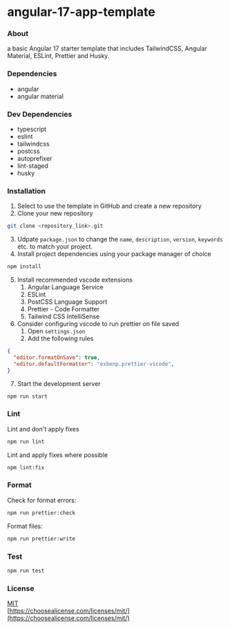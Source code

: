 # angular-17-app-template

### About
a basic Angular 17 starter template that includes TailwindCSS, Angular Material, ESLint, Prettier and Husky.

### Dependencies
- angular
- angular material

### Dev Dependencies
- typescript
- eslint
- tailwindcss
- postcss
- autoprefixer
- lint-staged
- husky

### Installation
1. Select to use the template in GitHub and create a new repository
2. Clone your new repository
```bash
git clone <repository_link>.git
```
3. Udpate `package.json` to change the `name`, `description`, `version`, `keywords` etc. to match your project.
4. Install project dependencies using your package manager of choice
```bash
npm install
```
5. Install recommended vscode extensions
    1. Angular Language Service
    2. ESLint
    3. PostCSS Language Support
    4. Prettier - Code Formatter
    5. Tailwind CSS IntelliSense
6. Consider configuring vscode to run prettier on file saved
    1. Open `settings.json`
    2. Add the following rules
```json
{
  "editor.formatOnSave": true,
  "editor.defaultFormatter": "esbenp.prettier-vscode",
}
```
7. Start the development server
```bash
npm run start
```

### Lint
Lint and don't apply fixes
```bash
npm run lint
```

Lint and apply fixes where possible
```bash
npm lint:fix
```

### Format
Check for format errors:
```bash
npm run prettier:check
```

Format files:
```bash
npm run prettier:write
```

### Test
```bash
npm run test
```

### License
[MIT](https://github.com/JakeBisson8/angular-17-app-template/blob/main/LICENSE)  
[https://choosealicense.com/licenses/mit/](https://choosealicense.com/licenses/mit/)


